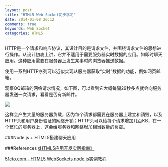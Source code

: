 ```yaml
---
layout: post
title: "HTML5 Web Socket初步学习"
date: 2014-01-08 20:12
comments: true
keywords: Web Socket
categories: HTML5
---
```

HTTP是一个请求和响应协议，其设计目的是请求文件，并围绕请求文件的思想进行操作。从设计初衷上讲，它并不适用于需要服务器实时数据的应用。如即时聊天应用。这种应用需要在服务器上发生某事时向浏览器推送数据。

使用一系列HTTP序列可以近似实现从服务器获取“实时”数据的功能，例如网页邮箱。

观察QQ邮箱的网络请求情况，如下图，可以看到它大概每隔29秒多点就会向服务器发送一次请求，看看是否有新邮件。

<img src="{{root_url}}/images/blog/html5/20140108/qqmail_http_request.PNG">

这样会产生大量的服务器负载，因为每个请求都需要在服务器上建立和销毁，以及HTTP头和用户身份验证的网络开销；HTTP头可以给每个请求增加几百KB，在一个繁忙的服务器上，这会给服务器和网络增加相当数量的负载。

###Node.js + HTML5搭建聊天应用

###References
<a href="http://book.douban.com/subject/23058345/" class="douban_book" name="23058345" target="_blank" title="HTML5应用开发实践指南">《HTML5应用开发实践指南》</a>

<a href="http://developer.51cto.com/art/201308/407192_all.htm" target="_blank">51cto.com - HTML5 WebSockets node.js实例教程</a>